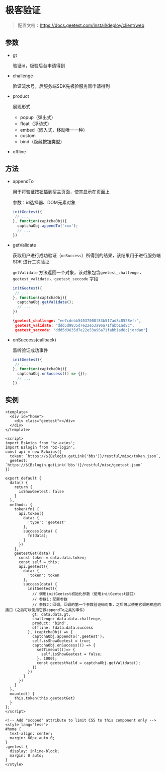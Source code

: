 # 极客验证

> 配置文档：https://docs.geetest.com/install/deploy/client/web

## 参数

- gt

  验证id，极验后台申请得到

- challenge

  验证流水号，后服务端SDK先极验服务器申请得到

- product

  展现形式

  - popup（弹出式）
  - float（浮动式）
  - embed（嵌入式，移动唯一一种）
  - custom
  - bind（隐藏按钮类型）

- offline

## 方法

- appendTo

  用于将验证按钮插到宿主页面，使其显示在页面上

  参数：id选择器、DOM元素对象

  ``` js
  initGeetest({
   // ... 
  }, function(captchaObj){
    captchaObj.appendTo('xxx');
    // ...
  })
  ```

- getValidate

  获取用户进行成功验证（`onSuccess`）所得到的结果，该结果用于进行服务端SDK 进行二次验证

  `getValidate` 方法返回一个对象，该对象包含`geetest_challenge` 、`geetest_validate` 、`geetest_seccode` 字段

  ``` js
  initGeetest({
   // ... 
  }, function(captchaObj){
    captchaObj.getValidate();
    // ...
  })
  ```

  ``` json
  {geetest_challenge: "ee7cdebb54037008f83b517ad8c8528efr",
   geetest_validate: "ddd5d9835d7e22e53a96a71fabb1ad8c",
   geetest_seccode: "ddd5d9835d7e22e53a96a71fabb1ad8c|jordan"}
  ```

- onSuccess(callback)

  监听验证成功事件

  ``` js
  initGeetest({
   // ... 
  }, function(captchaObj){
    captchaObj.onSuccess(() => {});
    // ...
  })
  ```

## 实例

``` vue
<template>
  <div id="home">
    <div class="geetest"></div>
  </div>
</template>

<script>
import BzAxios from 'bz-axios';
import Bzlogin from 'bz-login';
const api = new BzAxios({
  token: `https://${Bzlogin.getLink('bbs')}/restful/misc/token.json`,
  geetest: `https://${Bzlogin.getLink('bbs')}/restful/misc/geetest.json`
})

export default {
  data() {
    return {
      isShowGeetest: false
    }
  },
  methods: {
    token(fn) {
      api.token({
        data: {
          'type': 'geetest'
        },
        success(data) {
          fn(data);
        }
      })
    },
    geetestGet(data) {
      const token = data.data.token;
      const self = this;
      api.geetest({
        data: {
          'token': token
        },
        success(data) {
          initGeetest({
            // 调用initGeetest初始化参数（使用initGeetest接口）
            // 参数1：配置参数
            // 参数2：回调，回调的第一个参数验证码对象，之后可以使用它调用相应的接口（之后可以使用它做appendTo之类的事件）
            gt: data.data.gt,
            challenge: data.data.challenge,
            product: 'bind',
            offline: !data.data.success
          }, (captchaObj) => {
            captchaObj.appendTo('.geetest');
            self.isShowGeetest = true;
            captchaObj.onSuccess(() => {
              setTimeout(()=> {
                self.isShowGeetest = false;
              }, 1000);
              const geetestVaild = captchaObj.getValidate();
            })
          }) 
        }
      })
    }
  },
  mounted() {
    this.token(this.geetestGet)
  }
};
</script>

<!-- Add "scoped" attribute to limit CSS to this component only -->
<style lang="less">
#home {
  text-align: center;
  margin: 60px auto 0;
}
.geetest {
  display: inline-block;
  margin: 0 auto;
}
</style>
```



